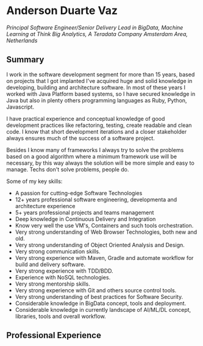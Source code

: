 # Anderson Duarte Vaz
*Principal Software Engineer/Senior Delivery Lead in BigData, Machine Learning at Think Big Analytics, A Teradata Company Amsterdam Area, Netherlands*

## Summary

I work in the software development segment for more than 15 years, based on projects that I got implanted I've acquired huge and solid knowledge in developing, building and architecture software. In most of these years I worked with Java Platform based systems, so I have secured knowledge in Java but also in plenty others programming languages as Ruby, Python, Javascript.

I have practical experience and conceptual knowledge of good development practices like refactoring, testing, create readable and clean code. I know that short development iterations and a closer stakeholder always ensures much of the success of a software project.

Besides I know many of frameworks I always try to solve the problems based on a good algorithm where a minimum framework use will be necessary, by this way always the solution will be more simple and easy to manage.
Techs don't solve problems, people do.

Some of my key skills:
- A passion for cutting-edge Software Technologies
- 12+ years professional software engineering, developmenta and architecture experience
- 5+ years professional projects and teams management
- Deep knowledge in Continuous Delivery and Integration
- Know very well the use VM's, Containers and such tools orchestration.
- Very strong understanding of Web Browser Technologies, both new and old.
- Very strong understanding of Object Oriented Analysis and Design.
- Very strong communication skills.
- Very strong experience with Maven, Gradle and automate workflow for build and delivery software.
- Very strong experience with TDD/BDD.
- Experience with NoSQL technologies.
- Very strong mentorship skills.
- Very strong experience with Git and others source control tools.
- Very strong understanding of best practices for Software Security.
- Considerable knowledge in BigData concept, tools and deployment.
- Considerable knowledge in currently landscape of AI/ML/DL concept, libraries, tools and overall workflow.

## Professional Experience


